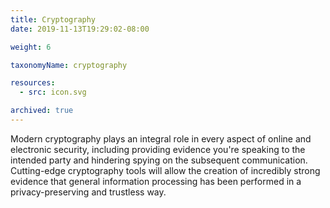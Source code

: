 ```yaml
---
title: Cryptography
date: 2019-11-13T19:29:02-08:00

weight: 6

taxonomyName: cryptography

resources:
  - src: icon.svg

archived: true
---
```

Modern cryptography plays an integral role in every aspect of online and electronic security, including providing evidence you're speaking to the intended party and hindering spying on the subsequent communication.  Cutting-edge cryptography tools will allow the creation of incredibly strong evidence that general information processing has been performed in a privacy-preserving and trustless way.

